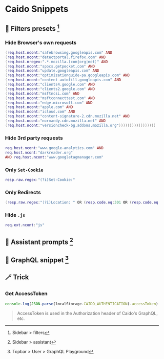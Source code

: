 # Caido Snippets
## 🔎 Filters presets [^1]
[^1]: Sidebar > filters
### Hide Browser's own requests
```lua
(req.host.ncont:"safebrowsing.googleapis.com" AND 
(req.host.ncont:"detectportal.firefox.com" AND 
(req.host.nregex:".*.mozilla.(com|org|net)" AND 
(req.host.ncont:"spocs.getpocket.com" AND 
(req.host.ncont:"update.googleapis.com" AND 
(req.host.ncont:"optimizationguide-pa.googleapis.com" AND 
(req.host.ncont:"content-autofill.googleapis.com" AND 
(req.host.ncont:"clients4.google.com" AND 
(req.host.ncont:"clients2.google.com" AND 
(req.host.ncont:"msftncsi.com" AND 
(req.host.ncont:"msftconnecttest.com" AND 
(req.host.ncont:"edge.microsoft.com" AND 
(req.host.ncont:"apple.com" AND 
(req.host.ncont:"icloud.com" AND 
(req.host.ncont:"content-signature-2.cdn.mozilla.net" AND 
(req.host.ncont:"normandy.cdn.mozilla.net" AND 
(req.host.ncont:"versioncheck-bg.addons.mozilla.org")))))))))))))))))
```

### Hide 3rd party requests

```lua
req.host.ncont:"www.google-analytics.com" AND
req.host.ncont:"darkreader.org"
AND req.host.ncont:"www.googletagmanager.com"
```

### Only `Set-Cookie`
```lua
resp.raw.regex:"(?i)Set-Cookie:"
```

### Only Redirects
```lua
(resp.raw.regex:"(?i)Location: " OR (resp.code.eq:301 OR (resp.code.eq:302 OR (resp.code.eq:307 OR resp.code.eq:308))))
```

### Hide `.js`
```lua
req.ext.ncont:"js"
```

## 🤖 Assistant prompts [^2]
[^2]: Sidebar > assistant

## 🔩 GraphQL snippet [^3]
[^3]: Topbar > User > GraphQL Playground

## 🪄 Trick
### Get AccessToken

```javascript
console.log(JSON.parse(localStorage.CAIDO_AUTHENTICATION).accessToken)
```

> AccessToken is used in the Authorization header of Caido's GraphQL, etc.
